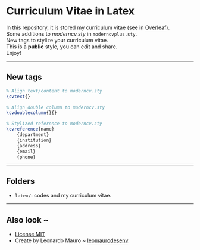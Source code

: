 # Curriculum Vitae in Latex
   
In this repository, it is stored my curriculum vitae (see in [Overleaf](https://www.overleaf.com/read/pxwngvmqqdcw)).  
Some additions to *moderncv.sty* in `moderncvplus.sty`.  
New tags to stylize your curriculum vitae.  
This is a **public** style, you can edit and share.  
Enjoy!  
   
---
## New tags

```tex
% Align text/content to moderncv.sty
\cvtext{}

% Align double column to moderncv.sty
\cvdoublecolumn{}{}

% Stylized reference to moderncv.sty
\cvreference{name}
    {department}
    {institution}
    {address}
    {email}
    {phone}

```   
   
---
## Folders
   
-   `latex/`: codes and my curriculum vitae.
   
---
## Also look ~

-   [License MIT](LICENSE)
-   Create by Leonardo Mauro ~ [leomaurodesenv](https://github.com/leomaurodesenv/)
